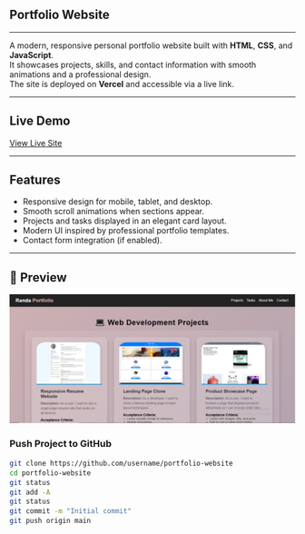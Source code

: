 ## Portfolio Website
---
A modern, responsive personal portfolio website built with **HTML**, **CSS**, and **JavaScript**.  
It showcases projects, skills, and contact information with smooth animations and a professional design.  
The site is deployed on **Vercel** and accessible via a live link.

---

## Live Demo
[View Live Site](https://vercel-seven-snowy-49.vercel.app/)  

---

## Features
- Responsive design for mobile, tablet, and desktop.
- Smooth scroll animations when sections appear.
- Projects and tasks displayed in an elegant card layout.
- Modern UI inspired by professional portfolio templates.
- Contact form integration (if enabled).

---
## 📸 Preview

![Preview Screenshot](Screenshot.png)  

### Push Project to GitHub 
```bash
git clone https://github.com/username/portfolio-website
cd portfolio-website
git status
git add -A
git status
git commit -m "Initial commit"
git push origin main
